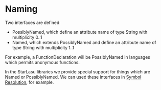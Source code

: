 # Naming

Two interfaces are defined:

- PossiblyNamed, which define an attribute name of type String with multiplicity 0..1
- Named, which extends PossiblyNamed and define an attribute name of type String with multiplicity 1..1

For example, a FunctionDeclaration will be PossiblyNamed in languages which permits anonymous functions.

In the StarLasu libraries we provide special support for things which are Named or PossiblyNamed. We can used these interfaces in [Symbol Resolution](https://github.com/Strumenta/StarLasu/blob/main/documentation/symbol_resolution.md), for example.